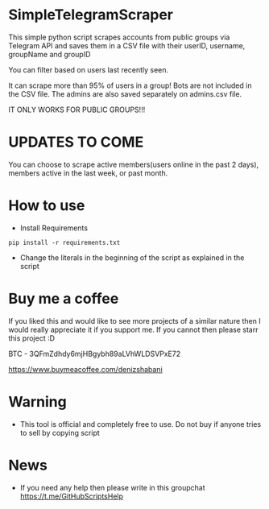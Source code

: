 # SimpleTelegramScraper

This simple python script scrapes accounts from public groups via Telegram API and saves them in a CSV file with their userID, username, groupName and groupID

You can filter based on users last recently seen.

It can scrape more than 95% of users in a group! Bots are not included in the CSV file. The admins are also saved separately on admins.csv file.

IT ONLY WORKS FOR PUBLIC GROUPS!!!

# UPDATES TO COME

You can choose to scrape active members(users online in the past 2 days), members active in the last week, or past month.

# How to use

* Install Requirements

`pip install -r requirements.txt`

* Change the literals in the beginning of the script as explained in the script

# Buy me a coffee

If you liked this and would like to see more projects of a similar nature then I would really appreciate it if you support me. If you cannot then please starr this project :D

BTC - 3QFmZdhdy6mjHBgybh89aLVhWLDSVPxE72

https://www.buymeacoffee.com/denizshabani

# Warning

* This tool is official and completely free to use. Do not buy if anyone tries to sell by copying script

# News

* If you need any help then please write in this groupchat https://t.me/GitHubScriptsHelp
